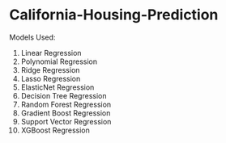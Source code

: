 # California-Housing-Prediction

Models Used:
1. Linear Regression
2. Polynomial Regression
3. Ridge Regression
4. Lasso Regression
5. ElasticNet Regression
6. Decision Tree Regression
7. Random Forest Regression
8. Gradient Boost Regression
9. Support Vector Regression
10. XGBoost Regression

